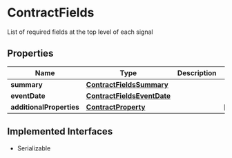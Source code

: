 

# ContractFields

List of required fields at the top level of each signal

## Properties

Name | Type | Description | Notes
------------ | ------------- | ------------- | -------------
**summary** | [**ContractFieldsSummary**](ContractFieldsSummary.md) |  | 
**eventDate** | [**ContractFieldsEventDate**](ContractFieldsEventDate.md) |  | 
**additionalProperties** | [**ContractProperty**](ContractProperty.md) |  |  [optional]


## Implemented Interfaces

* Serializable


